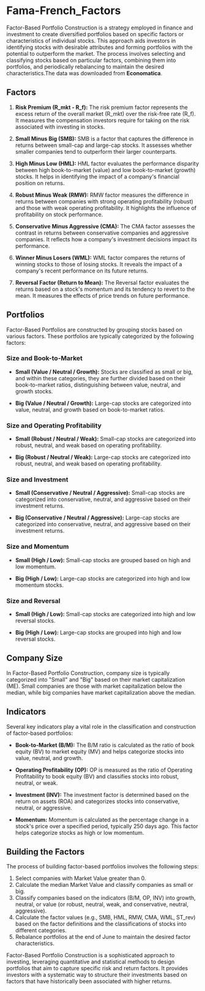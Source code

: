 # Fama-French_Factors

Factor-Based Portfolio Construction is a strategy employed in finance and investment to create diversified portfolios based on specific factors or characteristics of individual stocks. This approach aids investors in identifying stocks with desirable attributes and forming portfolios with the potential to outperform the market. The process involves selecting and classifying stocks based on particular factors, combining them into portfolios, and periodically rebalancing to maintain the desired characteristics.The data was downloaded from **Economatica**.

## Factors

1. **Risk Premium (R_mkt - R_f):** The risk premium factor represents the excess return of the overall market (R_mkt) over the risk-free rate (R_f). It measures the compensation investors require for taking on the risk associated with investing in stocks.

2. **Small Minus Big (SMB):** SMB is a factor that captures the difference in returns between small-cap and large-cap stocks. It assesses whether smaller companies tend to outperform their larger counterparts.

3. **High Minus Low (HML):** HML factor evaluates the performance disparity between high book-to-market (value) and low book-to-market (growth) stocks. It helps in identifying the impact of a company's financial position on returns.

4. **Robust Minus Weak (RMW):** RMW factor measures the difference in returns between companies with strong operating profitability (robust) and those with weak operating profitability. It highlights the influence of profitability on stock performance.

5. **Conservative Minus Aggressive (CMA):** The CMA factor assesses the contrast in returns between conservative companies and aggressive companies. It reflects how a company's investment decisions impact its performance.

6. **Winner Minus Losers (WML):** WML factor compares the returns of winning stocks to those of losing stocks. It reveals the impact of a company's recent performance on its future returns.

7. **Reversal Factor (Return to Mean):** The Reversal factor evaluates the returns based on a stock's momentum and its tendency to revert to the mean. It measures the effects of price trends on future performance.

## Portfolios

Factor-Based Portfolios are constructed by grouping stocks based on various factors. These portfolios are typically categorized by the following factors:

### Size and Book-to-Market

- **Small (Value / Neutral / Growth):** Stocks are classified as small or big, and within these categories, they are further divided based on their book-to-market ratios, distinguishing between value, neutral, and growth stocks.

- **Big (Value / Neutral / Growth):** Large-cap stocks are categorized into value, neutral, and growth based on book-to-market ratios.

### Size and Operating Profitability

- **Small (Robust / Neutral / Weak):** Small-cap stocks are categorized into robust, neutral, and weak based on operating profitability.

- **Big (Robust / Neutral / Weak):** Large-cap stocks are categorized into robust, neutral, and weak based on operating profitability.

### Size and Investment

- **Small (Conservative / Neutral / Aggressive):** Small-cap stocks are categorized into conservative, neutral, and aggressive based on their investment returns.

- **Big (Conservative / Neutral / Aggressive):** Large-cap stocks are categorized into conservative, neutral, and aggressive based on their investment returns.

### Size and Momentum

- **Small (High / Low):** Small-cap stocks are grouped based on high and low momentum.

- **Big (High / Low):** Large-cap stocks are categorized into high and low momentum stocks.

### Size and Reversal

- **Small (High / Low):** Small-cap stocks are categorized into high and low reversal stocks.

- **Big (High / Low):** Large-cap stocks are grouped into high and low reversal stocks.

## Company Size

In Factor-Based Portfolio Construction, company size is typically categorized into "Small" and "Big" based on their market capitalization (ME). Small companies are those with market capitalization below the median, while big companies have market capitalization above the median.

## Indicators

Several key indicators play a vital role in the classification and construction of factor-based portfolios:

- **Book-to-Market (B/M):** The B/M ratio is calculated as the ratio of book equity (BV) to market equity (MV) and helps categorize stocks into value, neutral, and growth.

- **Operating Profitability (OP):** OP is measured as the ratio of Operating Profitability to book equity (BV) and classifies stocks into robust, neutral, or weak.

- **Investment (INV):** The investment factor is determined based on the return on assets (ROA) and categorizes stocks into conservative, neutral, or aggressive.

- **Momentum:** Momentum is calculated as the percentage change in a stock's price over a specified period, typically 250 days ago. This factor helps categorize stocks as high or low momentum.

## Building the Factors

The process of building factor-based portfolios involves the following steps:

1. Select companies with Market Value greater than 0.
2. Calculate the median Market Value and classify companies as small or big.
3. Classify companies based on the indicators (B/M, OP, INV) into growth, neutral, or value (or robust, neutral, weak, and conservative, neutral, aggressive).
4. Calculate the factor values (e.g., SMB, HML, RMW, CMA, WML, ST_rev) based on the factor definitions and the classifications of stocks into different categories.
5. Rebalance portfolios at the end of June to maintain the desired factor characteristics.

Factor-Based Portfolio Construction is a sophisticated approach to investing, leveraging quantitative and statistical methods to design portfolios that aim to capture specific risk and return factors. It provides investors with a systematic way to structure their investments based on factors that have historically been associated with higher returns.
